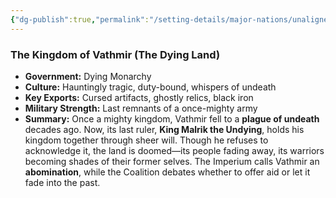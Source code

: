 ```yaml
---
{"dg-publish":true,"permalink":"/setting-details/major-nations/unaligned-nations/vathmir/"}
---
```


### **The Kingdom of Vathmir (The Dying Land)**

- **Government:** Dying Monarchy
- **Culture:** Hauntingly tragic, duty-bound, whispers of undeath
- **Key Exports:** Cursed artifacts, ghostly relics, black iron
- **Military Strength:** Last remnants of a once-mighty army
- **Summary:** Once a mighty kingdom, Vathmir fell to a **plague of undeath** decades ago. Now, its last ruler, **King Malrik the Undying**, holds his kingdom together through sheer will. Though he refuses to acknowledge it, the land is doomed—its people fading away, its warriors becoming shades of their former selves. The Imperium calls Vathmir an **abomination**, while the Coalition debates whether to offer aid or let it fade into the past.